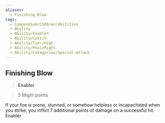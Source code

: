 ```yaml
---
aliases:
  - Finishing Blow
tags:
  - Compendium/CSRD/en/Abilities
  - Ability
  - Ability/Enabler
  - Ability/Cost/5
  - Ability/Tier/High
  - Ability/Pool/Might
  - Ability/Categories/Special-Attack
---
```

  
    
## Finishing Blow    
>**Enabler**    
>5 Might points  
    
If your foe is prone, stunned, or somehow helpless or incapacitated when you strike, you inflict 7 additional points of damage on a successful hit. Enabler.